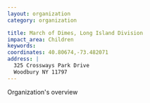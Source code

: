 ```yaml
---
layout: organization
category: organization

title: March of Dimes, Long Island Division
impact_area: Children
keywords: 
coordinates: 40.80674,-73.482071
address: |
  325 Crossways Park Drive
  Woodbury NY 11797
---
```

Organization's overview
